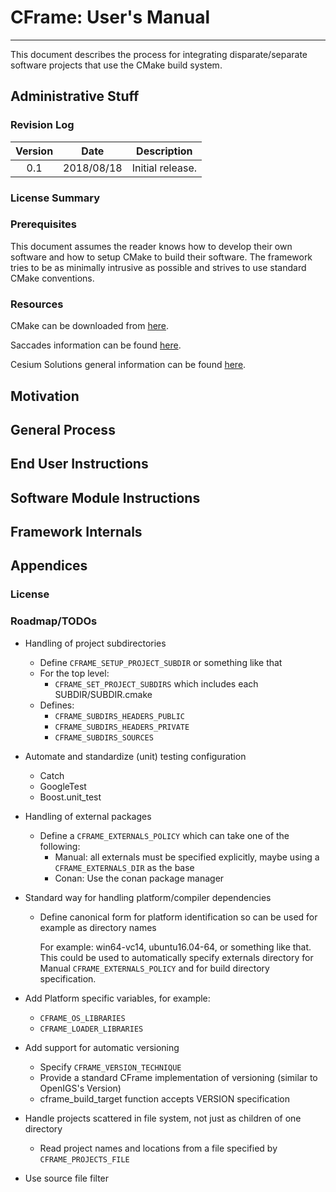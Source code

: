 # CFrame: User's Manual
-----------------------
This document describes the process for integrating disparate/separate software
projects that use the CMake build system.

## Administrative Stuff

### Revision Log
| Version | Date | Description |
| :---: |:---:| --- |
| 0.1 | 2018/08/18 | Initial release. |

### License Summary

### Prerequisites
This document assumes the reader knows how to develop their own software and how to
setup CMake to build their software. The framework tries to be as minimally intrusive
as possible and strives to use standard CMake conventions.

### Resources
CMake can be downloaded from [here](http://www.cmake.org/download).

Saccades information can be found [here](http://www.cesiumsolutions.com/saccades).

Cesium Solutions general information can be found [here](http://www.cesiumsolutions.com).

## Motivation

## General Process

## End User Instructions

## Software Module Instructions

## Framework Internals

## Appendices

### License

### Roadmap/TODOs

* Handling of project subdirectories
    * Define ```CFRAME_SETUP_PROJECT_SUBDIR``` or something like that
    * For the top level:
        * ```CFRAME_SET_PROJECT_SUBDIRS``` which includes each SUBDIR/SUBDIR.cmake
    * Defines:
        * ```CFRAME_SUBDIRS_HEADERS_PUBLIC```
        * ```CFRAME_SUBDIRS_HEADERS_PRIVATE```
        * ```CFRAME_SUBDIRS_SOURCES```

* Automate and standardize (unit) testing configuration
    * Catch
    * GoogleTest
    * Boost.unit_test

* Handling of external packages
    * Define a ```CFRAME_EXTERNALS_POLICY``` which can take one of the following:
        * Manual: all externals must be specified explicitly, maybe using
          a ```CFRAME_EXTERNALS_DIR``` as the base
        * Conan: Use the conan package manager

* Standard way for handling platform/compiler dependencies
    * Define canonical form for platform identification so can be used for
      example as directory names

      For example: win64-vc14, ubuntu16.04-64, or something like that. This could
      be used to automatically specify externals directory for Manual
      ```CFRAME_EXTERNALS_POLICY``` and for build directory specification.

* Add Platform specific variables, for example:
    * ```CFRAME_OS_LIBRARIES```
    * ```CFRAME_LOADER_LIBRARIES```

* Add support for automatic versioning
    * Specify ```CFRAME_VERSION_TECHNIQUE```
    * Provide a standard CFrame implementation of versioning (similar to OpenIGS's Version)
    * cframe_build_target function accepts VERSION specification

* Handle projects scattered in file system, not just as children of one directory
    * Read project names and locations from a file specified by
      ```CFRAME_PROJECTS_FILE```

* Use source file filter
